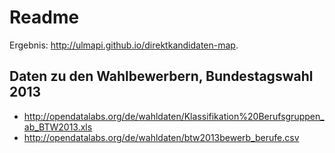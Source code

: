 # Readme

Ergebnis: http://ulmapi.github.io/direktkandidaten-map.


## Daten zu den Wahlbewerbern, Bundestagswahl 2013 

 * http://opendatalabs.org/de/wahldaten/Klassifikation%20Berufsgruppen_ab_BTW2013.xls
 * http://opendatalabs.org/de/wahldaten/btw2013bewerb_berufe.csv
